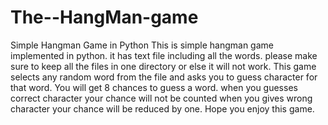# The--HangMan-game
Simple Hangman Game in Python This is simple hangman game implemented in python. it has text file including all the words. please make sure to keep all the files in one directory or else it will not work. This game selects any random word from the file and asks you to guess character for that word. You will get 8 chances to guess a word. when you guesses correct character your chance will not be counted when you gives wrong character your chance will be reduced by one.
Hope you enjoy this game.
